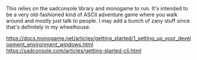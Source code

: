 This relies on the sadconsole library and monogame to run.  It's intended to be a very old-fashioned kind of ASCII adventure game where you walk around and mostly just talk to people.
I may add a bunch of zany stuff since that's definitely in my wheelhouse.

https://docs.monogame.net/articles/getting_started/1_setting_up_your_development_environment_windows.html
https://sadconsole.com/articles/getting-started-cli.html



